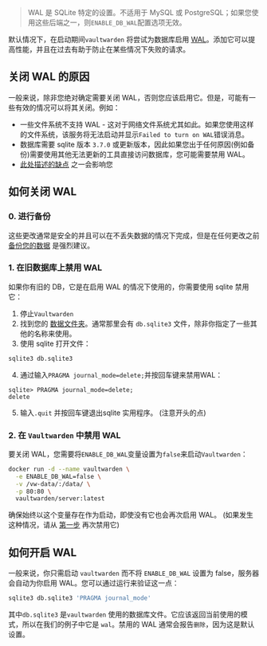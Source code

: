 > WAL 是 SQLite 特定的设置。不适用于 MySQL 或 PostgreSQL；如果您使用这些后端之一，则`ENABLE_DB_WAL`配置选项无效。

默认情况下，在启动期间`vaultwarden` 将尝试为数据库启用 [WAL](https://sqlite.org/wal.html)。添加它可以提高性能，并且在过去有助于防止在某些情况下失败的请求。

## 关闭 WAL 的原因

一般来说，除非您绝对确定需要关闭 WAL，否则您应该启用它。但是，可能有一些有效的情况可以将其关闭。例如：

* 一些文件系统不支持 WAL - 这对于网络文件系统尤其如此。如果您使用这样的文件系统，该服务将无法启动并显示`Failed to turn on WAL`错误消息。
* 数据库需要 sqlite 版本 `3.7.0` 或更新版本，因此如果您出于任何原因(例如备份)需要使用其他无法更新的工具直接访问数据库，您可能需要禁用 WAL。
* [此处描述的缺点](https://sqlite.org/wal.html#advantages) 之一会影响您

## 如何关闭 WAL

### 0. 进行备份

这些更改通常是安全的并且可以在不丢失数据的情况下完成，但是在任何更改之前[备份您的数据](https://github.com/dani-garcia/vaultwarden/wiki/Backing-up-your-vault) 是强烈建议。

### 1. 在旧数据库上禁用 WAL

如果你有旧的 DB，它是在启用 WAL 的情况下使用的，你需要使用 sqlite 禁用它：

1. 停止`Vaultwarden`
2. 找到您的 [数据文件夹](https://github.com/dani-garcia/vaultwarden/wiki/Changing-persistent-data-location)。通常那里会有 `db.sqlite3` 文件，除非你指定了一些其他的名称来使用。
3. 使用 sqlite 打开文件：

```bash
sqlite3 db.sqlite3
```

4. 通过输入`PRAGMA journal_mode=delete;`并按回车键来禁用WAL：


```
sqlite> PRAGMA journal_mode=delete;
delete
```

5. 输入`.quit` 并按回车键退出sqlite 实用程序。 (注意开头的点)

### 2. 在 `Vaultwarden` 中禁用 WAL

要关闭 WAL，您需要将`ENABLE_DB_WAL`变量设置为`false`来启动`Vaultwarden`：

```bash
docker run -d --name vaultwarden \
  -e ENABLE_DB_WAL=false \
  -v /vw-data/:/data/ \
  -p 80:80 \
  vaultwarden/server:latest
```

确保始终以这个变量存在作为启动，即使没有它也会再次启用 WAL。 (如果发生这种情况，请从 [第一步](#1-disable-wal-on-old-db) 再次禁用它)

## 如何开启 WAL

一般来说，你只需启动 `vaultwarden` 而不将 `ENABLE_DB_WAL` 设置为 false，服务器会自动为你启用 WAL。您可以通过运行来验证这一点：

```bash
sqlite3 db.sqlite3 'PRAGMA journal_mode'
```

其中`db.sqlite3` 是`vaultwarden` 使用的数据库文件。它应该返回当前使用的模式，所以在我们的例子中它是 `wal`。禁用的 WAL 通常会报告`删除`，因为这是默认设置。